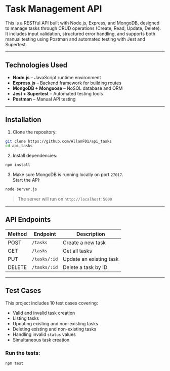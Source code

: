 #  Task Management API

This is a RESTful API built with Node.js, Express, and MongoDB, designed to manage tasks through CRUD operations (Create, Read, Update, Delete). It includes input validation, structured error handling, and supports both manual testing using Postman and automated testing with Jest and Supertest.

---

## Technologies Used

- **Node.js** – JavaScript runtime environment
- **Express.js** – Backend framework for building routes
- **MongoDB + Mongoose** – NoSQL database and ORM
- **Jest + Supertest** – Automated testing tools
- **Postman** – Manual API testing

---

## Installation

1. Clone the repository:

```bash
git clone https://github.com/AllanF01/api_tasks
cd api_tasks
```

2. Install dependencies:

```bash
npm install
```

3. Make sure MongoDB is running locally on port `27017`.  
Start the API:

```bash
node server.js
```

> The server will run on `http://localhost:5000`

---

## API Endpoints

| Method | Endpoint         | Description               |
|--------|------------------|---------------------------|
| POST   | `/tasks`         | Create a new task         |
| GET    | `/tasks`         | Get all tasks             |
| PUT    | `/tasks/:id`     | Update an existing task   |
| DELETE | `/tasks/:id`     | Delete a task by ID       |

---

## Test Cases

This project includes 10 test cases covering:

- Valid and invalid task creation
- Listing tasks
- Updating existing and non-existing tasks
- Deleting existing and non-existing tasks
- Handling invalid `status` values
- Simultaneous task creation

### Run the tests:

```bash
npm test


